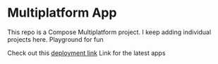 # Multiplatform App
This repo is a Compose Multiplatform project. I keep adding individual projects here. Playground for fun

Check out this [deployment link](https://mvk059.github.io/Multiplatform-Apps/) Link for the latest apps
